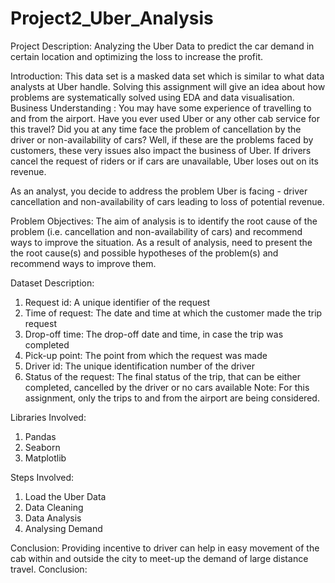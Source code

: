 # Project2_Uber_Analysis
Project Description: Analyzing the Uber Data to predict the car demand in certain location and optimizing the loss to increase the profit.

Introduction: This data set is a masked data set which is similar to what data analysts at Uber handle. Solving this assignment will give an idea about how problems are systematically solved using EDA and data visualisation.
Business Understanding : You may have some experience of travelling to and from the airport. Have you ever used Uber or any other cab service for this travel? Did you at any time face the problem of cancellation by the driver or non-availability of cars? Well, if these are the problems faced by customers, these very issues also impact the business
of Uber. If drivers cancel the request of riders or if cars are unavailable, Uber loses out on its revenue.

As an analyst, you decide to address the problem Uber is facing - driver cancellation and non-availability of cars leading to loss of potential revenue.

Problem Objectives: The aim of analysis is to identify the root cause of the problem (i.e. cancellation and non-availability of cars) and recommend ways to improve the situation. As a result of analysis, need to present the the root cause(s) and possible hypotheses of the problem(s) and recommend ways to improve them.

Dataset Description:
1. Request id: A unique identifier of the request
2. Time of request: The date and time at which the customer made the trip request
3. Drop-off time: The drop-off date and time, in case the trip was completed
4. Pick-up point: The point from which the request was made
5. Driver id: The unique identification number of the driver
6. Status of the request: The final status of the trip, that can be either completed, cancelled by the driver or no cars available
Note: For this assignment, only the trips to and from the airport are being considered.

Libraries Involved:

1. Pandas
2. Seaborn
3. Matplotlib

Steps Involved:
1. Load the Uber Data
2. Data Cleaning
3. Data Analysis
4. Analysing Demand

Conclusion:
Providing incentive to driver can help in easy movement of the cab within and outside the city to meet-up the demand of large distance travel.
Conclusion:
